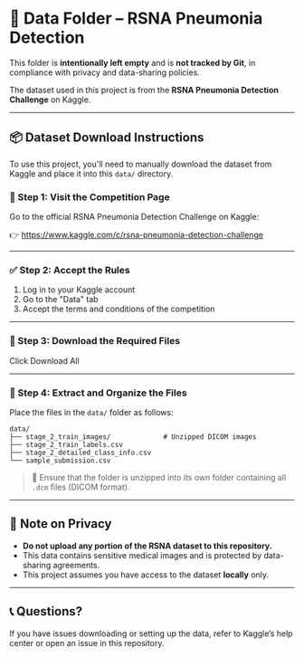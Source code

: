 # 📁 Data Folder – RSNA Pneumonia Detection

This folder is **intentionally left empty** and is **not tracked by Git**, in compliance with privacy and data-sharing policies.

The dataset used in this project is from the **RSNA Pneumonia Detection Challenge** on Kaggle.

---

## 📦 Dataset Download Instructions

To use this project, you'll need to manually download the dataset from Kaggle and place it into this `data/` directory.

### 🔗 Step 1: Visit the Competition Page

Go to the official RSNA Pneumonia Detection Challenge on Kaggle:

👉 https://www.kaggle.com/c/rsna-pneumonia-detection-challenge

---

### ✅ Step 2: Accept the Rules

1. Log in to your Kaggle account
2. Go to the "Data" tab
3. Accept the terms and conditions of the competition

---

### 💾 Step 3: Download the Required Files

Click Download All

---

### 📂 Step 4: Extract and Organize the Files

Place the files in the `data/` folder as follows:

```
data/
├── stage_2_train_images/             # Unzipped DICOM images
├── stage_2_train_labels.csv
├── stage_2_detailed_class_info.csv
└── sample_submission.csv
```

> 📝 Ensure that the folder is unzipped into its own folder containing all `.dcm` files (DICOM format).

---

## 🔐 Note on Privacy

- **Do not upload any portion of the RSNA dataset to this repository.**
- This data contains sensitive medical images and is protected by data-sharing agreements.
- This project assumes you have access to the dataset **locally** only.

---

## 📞 Questions?

If you have issues downloading or setting up the data, refer to Kaggle’s help center or open an issue in this repository.